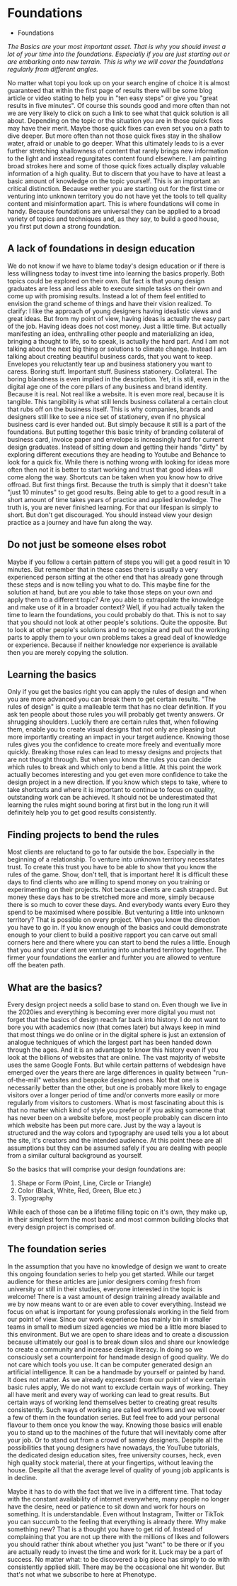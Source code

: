 # Foundations

- Foundations

*The Basics are your most important asset.
That is why you should invest a lot of your time into the foundations.
Especially if you are just starting out or are embarking onto new terrain.
This is why we will cover the foundations regularly from different angles.*

No matter what topi you look up on your search engine of choice it is almost guaranteed that within the first page of results there will be some blog article or video stating to help you in "ten easy steps" or give you "great results in five minutes".
Of course this sounds good and more often than not we are very likely to click on such a link to see what that quick solution is all about.
Depending on the topic or the situation you are in those quick fixes may have their merit.
Maybe those quick fixes can even set you on a path to dive deeper.
But more often than not those quick fixes stay in the shallow water, afraid or unable to go deeper.
What this ultimately leads to is a ever further stretching shallowness of content that rarely brings new information to the light and instead regurgitates content found elsewhere.
I am painting broad strokes here and some of those quick fixes actually display valuable information of a high quality. 
But to discern that you have to have at least a basic amount of knowledge on the topic yourself.
This is an important an critical distinction.
Because wether you are starting out for the first time or venturing into unknown territory you do not have yet the tools to tell quality content and misinformation apart.
This is where foundations will come in handy.
Because foundations are universal they can be applied to a broad variety of topics and techniques and, as they say, to build a good house, you first put down a strong foundation.

## A lack of foundations in design education

We do not know if we have to blame today's design education or if there is less willingness today to invest time into learning the basics properly.
Both topics could be explored on their own.
But fact is that young design graduates are less and less able to execute simple tasks on their own and come up with promising results.
Instead a lot of them feel entitled to envision the grand scheme of things and have their vision realized.
To clarify: I like the approach of young designers having idealistic views and great ideas. 
But from my point of view, having ideas is actually the easy part of the job.
Having ideas does not cost money. Just a little time.
But actually manifesting an idea, enthralling other people and materializing an idea, bringing a thought to life, so to speak, is actually the hard part.
And I am not talking about the next big thing or solutions to climate change.
Instead I am talking about creating beautiful business cards, that you want to keep. Envelopes you reluctantly tear up and business stationery you want to caress.
Boring stuff. 
Important stuff.
Business stationery.
Collateral.
The boring blandness is even implied in the description.
Yet, it is still, even in the digital age one of the core pillars of any business and brand identity.
Because it is real.
Not real like a website.
It is even more real, because it is tangible.
This tangibility is what still lends business collateral a certain clout that rubs off on the business itself.
This is why companies, brands and designers still like to see a nice set of stationery, even if no physical business card is ever handed out.
But simply because it still is a part of the foundations.
But putting together this basic trinity of branding collateral of business card, invoice paper and envelope is increasingly hard for current design graduates.
Instead of sitting down and getting their hands "dirty" by exploring different executions they are heading to Youtube and Behance to look for a quick fix.
While there is nothing wrong with looking for ideas more often then not it is better to start working and trust that good ideas will come along the way. 
Shortcuts can be taken when you know how to drive offroad.
But first things first.
Because the truth is simply that it doesn't take "just 10 minutes" to get good results.
Being able to get to a good result in a short amount of time takes years of practice and applied knowledge.
The truth is, you are never finished learning.
For that our lifespan is simply to short.
But don't get discouraged.
You should instead view your design practice as a journey and have fun along the way.

## Do not just be someone elses robot

Maybe if you follow a certain pattern of steps you will get a good result in 10 minutes.
But remember that in these cases there is usually a very experienced person sitting at the other end that has already gone through these steps and is now telling you what to do.
This maybe fine for the solution at hand, but are you able to take those steps on your own and apply them to a different topic? 
Are you able to extrapolate the knowledge and make use of it in a broader context?
Well, if you had actually taken the time to learn the foundations, you could probably do that.
This is not to say that you should not look at other people's solutions.
Quite the opposite.
But to look at other people's solutions and to recognize and pull out the working parts to apply them to your own problems takes a gread deal of knowledge or experience.
Because if neither knowledge nor experience is available then you are merely copying the solution.

## Learning the basics

Only if you get the basics right you can apply the rules of design and when you are more advanced you can break them to get certain results.
"The rules of design" is quite a malleable term that has no clear definition.
If you ask ten people about those rules you will probably get twenty answers.
Or shrugging shoulders.
Luckily there are certain rules that, when following them, enable you to create visual designs that not only are pleasing but more importantly creating an impact in your target audience.
Knowing those rules gives you the confidence to create more freely and eventually more quickly.
Breaking those rules can lead to messy designs and projects that are not thought through.
But when you know the rules you can decide which rules to break and which only to bend a little.
At this point the work actually becomes interesting and you get even more confidence to take the design project in a new direction.
If you know which steps to take, where to take shortcuts and where it is important to continue to focus on quality, outstanding work can be achieved.
It should not be underestimated that learning the rules might sound boring at first but in the long run it will definitely help you to get good results consistently.

## Finding projects to bend the rules

Most clients are reluctand to go to far outside the box. Especially in the beginning of a relationship. 
To venture into unknown territory necessitates trust.
To create this trust you have to be able to show that you know the rules of the game.
Show, don't tell, that is important here!
It is difficult these days to find clients who are willing to spend money on you training or experimenting on their projects.
Not because clients are cash strapped.
But money these days has to be stretched more and more, simply because there is so much to cover these days. And everybody wants every Euro they spend to be maximised where possible.
But venturing a little into unknown territory?
That is possible on every project.
When you know the direction you have to go in.
If you know enough of the basics and could demonstrate enough to your client to build a positive rapport you can carve out small corners here and there where you can start to bend the rules a little.
Enough that you and your client are venturing into uncharted territory together.
The firmer your foundations the earlier and furhter you are allowed to venture off the beaten path.

## What are the basics?

Every design project needs a solid base to stand on.
Even though we live in the 2020ies and everything is becoming ever more digital you must not forget that the basics of design reach far back into history.
I do not want to bore you with academics now (that comes later) but always keep in mind that most things we do online or in the digital sphere is just an extension of analogue techniques of which the largest part has been handed down through the ages. 
And it is an advantage to know this history even if you look at the billions of websites that are online.
The vast majority of website uses the same Google Fonts.
But while certain patterns of webdesign have emerged over the years there are large differences in quality between "run-of-the-mill" websites and bespoke designed ones.
Not that one is necessarily better than the other, but one is probably more likely to engage visitors over a longer period of time and/or converts more easily or more regularly from visitors to customers.
What is most fascinating about this is that no matter which kind of style you prefer or if you asking someone that has never been on a website before, most people probably can discern into which website has been put more care.
Just by the way a layout is structured and the way colors and typography are used tells you a lot about the site, it's creators and the intended audience.
At this point these are all assumptions but they can be assumed safely if you are dealing with people from a similar cultural background as yourself.

So the basics that will comprise your design foundations are:
1. Shape or Form (Point, Line, Circle or Triangle)
2. Color (Black, White, Red, Green, Blue etc.)
3. Typography

While each of those can be a lifetime filling topic on it's own, they make up, in their simplest form the most basic and most common building blocks that every design project is comprised of.

## The foundation series

In the assumption that you have no knowledge of design we want to create this ongoing foundation series to help you get started.
While our target audience for these articles are junior designers coming fresh from university or still in their studies, everyone interested in the topic is welcome!
There is a vast amount of design training already available and we by now means want to or are even able to cover everything.
Instead we focus on what is important for young professionals working in the field from our point of view. Since our work experience has mainly bin in smaller teams in small to medium sized agencies we mied be a little more biased to this environment.
But we are open to share ideas and to create a discussion because ultimately our goal is to break down silos and share our knowledge to create a community and increase design literacy.
In doing so we consciously set a counterpoint for handmade design of good quality.
We do not care which tools you use.
It can be computer generated design an artificial intelligence.
It can be a handmade by yourself or painted by hand.
It does not matter.
As we already expressed: from our point of view certain basic rules apply,
We do not want to exclude certain ways of working.
They all have merit and every way of working can lead to great results.
But certain ways of working lend themselves better to creating great results consistently.
Such ways of working are called workflows and we will cover a few of them in the foundation series.
But feel free to add your personal flavour to them once you know the way.
Knowing those basics will enable you to stand up to the machines of the future that will inevitably come after your job.
Or to stand out from a crowd of samey designers.
Despite all the possibilities that young designers have nowadays, the YouTube tutorials, the dedicated design education sites, free university courses, heck, even high quality stock material, there at your fingertips, without leaving the house.
Despite all that the average level of quality of young job applicants is in decline.

Maybe it has to do with the fact that we live in a different time.
That today with the constant availability of internet everywhere, many people no longer have the desire, need or patience to sit down and work for hours on something.
It is understandable.
Even without Instagram, Twitter or TikTok you can succumb to the feeling that everything is already there.
Why make something new?
That is a thought you have to get rid of.
Instead of complaining that you are not up there with the millions of likes and followers you should rather think about whether you just "want" to be there or if you are actually ready to invest the time and work for it.
Luck may be a part of success.
No matter what: to be discovered a big piece has simply to do with consistently applied skill.
There may be the occasional one hit wonder.
But that's not what we subscribe to here at Phenotype.
